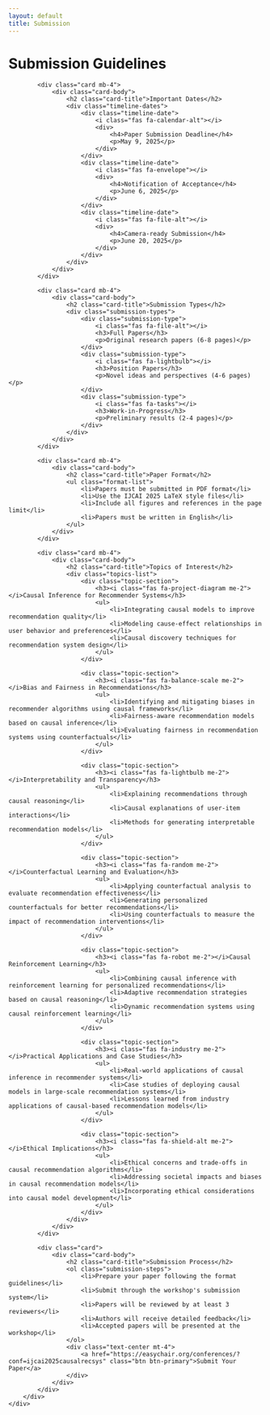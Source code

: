 ```yaml
---
layout: default
title: Submission
---
```


<div class="container">
    <div class="row">
        <div class="col-lg-8 mx-auto">
            <h1 class="text-center mb-5">Submission Guidelines</h1>
            
            <div class="card mb-4">
                <div class="card-body">
                    <h2 class="card-title">Important Dates</h2>
                    <div class="timeline-dates">
                        <div class="timeline-date">
                            <i class="fas fa-calendar-alt"></i>
                            <div>
                                <h4>Paper Submission Deadline</h4>
                                <p>May 9, 2025</p>
                            </div>
                        </div>
                        <div class="timeline-date">
                            <i class="fas fa-envelope"></i>
                            <div>
                                <h4>Notification of Acceptance</h4>
                                <p>June 6, 2025</p>
                            </div>
                        </div>
                        <div class="timeline-date">
                            <i class="fas fa-file-alt"></i>
                            <div>
                                <h4>Camera-ready Submission</h4>
                                <p>June 20, 2025</p>
                            </div>
                        </div>
                    </div>
                </div>
            </div>

            <div class="card mb-4">
                <div class="card-body">
                    <h2 class="card-title">Submission Types</h2>
                    <div class="submission-types">
                        <div class="submission-type">
                            <i class="fas fa-file-alt"></i>
                            <h3>Full Papers</h3>
                            <p>Original research papers (6-8 pages)</p>
                        </div>
                        <div class="submission-type">
                            <i class="fas fa-lightbulb"></i>
                            <h3>Position Papers</h3>
                            <p>Novel ideas and perspectives (4-6 pages)</p>
                        </div>
                        <div class="submission-type">
                            <i class="fas fa-tasks"></i>
                            <h3>Work-in-Progress</h3>
                            <p>Preliminary results (2-4 pages)</p>
                        </div>
                    </div>
                </div>
            </div>

            <div class="card mb-4">
                <div class="card-body">
                    <h2 class="card-title">Paper Format</h2>
                    <ul class="format-list">
                        <li>Papers must be submitted in PDF format</li>
                        <li>Use the IJCAI 2025 LaTeX style files</li>
                        <li>Include all figures and references in the page limit</li>
                        <li>Papers must be written in English</li>
                    </ul>
                </div>
            </div>

            <div class="card mb-4">
                <div class="card-body">
                    <h2 class="card-title">Topics of Interest</h2>
                    <div class="topics-list">
                        <div class="topic-section">
                            <h3><i class="fas fa-project-diagram me-2"></i>Causal Inference for Recommender Systems</h3>
                            <ul>
                                <li>Integrating causal models to improve recommendation quality</li>
                                <li>Modeling cause-effect relationships in user behavior and preferences</li>
                                <li>Causal discovery techniques for recommendation system design</li>
                            </ul>
                        </div>

                        <div class="topic-section">
                            <h3><i class="fas fa-balance-scale me-2"></i>Bias and Fairness in Recommendations</h3>
                            <ul>
                                <li>Identifying and mitigating biases in recommender algorithms using causal frameworks</li>
                                <li>Fairness-aware recommendation models based on causal inference</li>
                                <li>Evaluating fairness in recommendation systems using counterfactuals</li>
                            </ul>
                        </div>

                        <div class="topic-section">
                            <h3><i class="fas fa-lightbulb me-2"></i>Interpretability and Transparency</h3>
                            <ul>
                                <li>Explaining recommendations through causal reasoning</li>
                                <li>Causal explanations of user-item interactions</li>
                                <li>Methods for generating interpretable recommendation models</li>
                            </ul>
                        </div>

                        <div class="topic-section">
                            <h3><i class="fas fa-random me-2"></i>Counterfactual Learning and Evaluation</h3>
                            <ul>
                                <li>Applying counterfactual analysis to evaluate recommendation effectiveness</li>
                                <li>Generating personalized counterfactuals for better recommendations</li>
                                <li>Using counterfactuals to measure the impact of recommendation interventions</li>
                            </ul>
                        </div>

                        <div class="topic-section">
                            <h3><i class="fas fa-robot me-2"></i>Causal Reinforcement Learning</h3>
                            <ul>
                                <li>Combining causal inference with reinforcement learning for personalized recommendations</li>
                                <li>Adaptive recommendation strategies based on causal reasoning</li>
                                <li>Dynamic recommendation systems using causal reinforcement learning</li>
                            </ul>
                        </div>

                        <div class="topic-section">
                            <h3><i class="fas fa-industry me-2"></i>Practical Applications and Case Studies</h3>
                            <ul>
                                <li>Real-world applications of causal inference in recommender systems</li>
                                <li>Case studies of deploying causal models in large-scale recommendation systems</li>
                                <li>Lessons learned from industry applications of causal-based recommendation models</li>
                            </ul>
                        </div>

                        <div class="topic-section">
                            <h3><i class="fas fa-shield-alt me-2"></i>Ethical Implications</h3>
                            <ul>
                                <li>Ethical concerns and trade-offs in causal recommendation algorithms</li>
                                <li>Addressing societal impacts and biases in causal recommendation models</li>
                                <li>Incorporating ethical considerations into causal model development</li>
                            </ul>
                        </div>
                    </div>
                </div>
            </div>

            <div class="card">
                <div class="card-body">
                    <h2 class="card-title">Submission Process</h2>
                    <ol class="submission-steps">
                        <li>Prepare your paper following the format guidelines</li>
                        <li>Submit through the workshop's submission system</li>
                        <li>Papers will be reviewed by at least 3 reviewers</li>
                        <li>Authors will receive detailed feedback</li>
                        <li>Accepted papers will be presented at the workshop</li>
                    </ol>
                    <div class="text-center mt-4">
                        <a href="https://easychair.org/conferences/?conf=ijcai2025causalrecsys" class="btn btn-primary">Submit Your Paper</a>
                    </div>
                </div>
            </div>
        </div>
    </div>
</div>

<style>
.timeline-dates {
    display: flex;
    flex-direction: column;
    gap: 1.5rem;
}

.timeline-date {
    display: flex;
    align-items: center;
    gap: 1rem;
}

.timeline-date i {
    font-size: 2rem;
    color: var(--secondary-color);
}

.timeline-date h4 {
    margin: 0;
    color: var(--primary-color);
}

.timeline-date p {
    margin: 0;
    color: #666;
}

.submission-types {
    display: grid;
    grid-template-columns: repeat(auto-fit, minmax(200px, 1fr));
    gap: 1.5rem;
    margin-top: 1rem;
}

.submission-type {
    text-align: center;
    padding: 1.5rem;
    background: var(--light-gray);
    border-radius: 10px;
    transition: transform 0.3s ease;
}

.submission-type:hover {
    transform: translateY(-5px);
}

.submission-type i {
    font-size: 2rem;
    color: var(--secondary-color);
    margin-bottom: 1rem;
}

.submission-type h3 {
    font-size: 1.2rem;
    color: var(--primary-color);
    margin-bottom: 0.5rem;
}

.format-list {
    list-style: none;
    padding: 0;
}

.format-list li {
    padding: 0.5rem 0;
    padding-left: 2rem;
    position: relative;
}

.format-list li::before {
    content: '•';
    color: var(--secondary-color);
    position: absolute;
    left: 0;
}

.topics-list {
    display: flex;
    flex-direction: column;
    gap: 2rem;
    padding: 1rem 0;
}

.topic-section {
    background: var(--light-gray);
    border-radius: 10px;
    padding: 1.5rem;
    transition: transform 0.3s ease;
}

.topic-section:hover {
    transform: translateY(-5px);
}

.topic-section h3 {
    color: var(--primary-color);
    font-size: 1.3rem;
    margin-bottom: 1rem;
    display: flex;
    align-items: center;
}

.topic-section h3 i {
    color: var(--secondary-color);
}

.topic-section ul {
    list-style: none;
    padding-left: 0;
    margin-bottom: 0;
}

.topic-section ul li {
    position: relative;
    padding-left: 1.5rem;
    margin-bottom: 0.5rem;
    color: var(--text-color);
}

.topic-section ul li:last-child {
    margin-bottom: 0;
}

.topic-section ul li::before {
    content: '•';
    color: var(--secondary-color);
    position: absolute;
    left: 0;
}

.submission-steps {
    padding-left: 1.5rem;
}

.submission-steps li {
    margin-bottom: 1rem;
    color: #666;
}

.submission-steps li:last-child {
    margin-bottom: 0;
}

@media (max-width: 768px) {
    .submission-types {
        grid-template-columns: 1fr;
    }
    
    .topic-section {
        padding: 1rem;
    }
}
</style> 